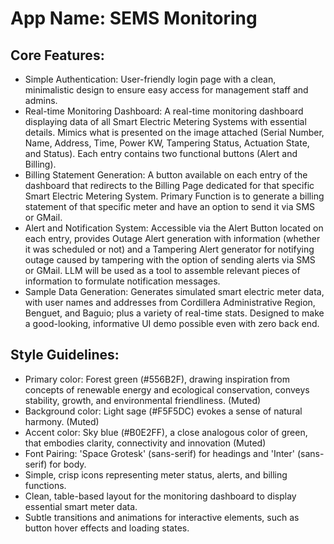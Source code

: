 # **App Name**: SEMS Monitoring

## Core Features:

- Simple Authentication: User-friendly login page with a clean, minimalistic design to ensure easy access for management staff and admins.
- Real-time Monitoring Dashboard: A real-time monitoring dashboard displaying data of all Smart Electric Metering Systems with essential details. Mimics what is presented on the image attached (Serial Number, Name, Address, Time, Power KW, Tampering Status, Actuation State, and Status). Each entry contains two functional buttons (Alert and Billing).
- Billing Statement Generation: A button available on each entry of the dashboard that redirects to the Billing Page dedicated for that specific Smart Electric Metering System. Primary Function is to generate a billing statement of that specific meter and have an option to send it via SMS or GMail.
- Alert and Notification System: Accessible via the Alert Button located on each entry, provides Outage Alert generation with information (whether it was scheduled or not) and a Tampering Alert generator for notifying outage caused by tampering with the option of sending alerts via SMS or GMail. LLM will be used as a tool to assemble relevant pieces of information to formulate notification messages.
- Sample Data Generation: Generates simulated smart electric meter data, with user names and addresses from Cordillera Administrative Region, Benguet, and Baguio; plus a variety of real-time stats. Designed to make a good-looking, informative UI demo possible even with zero back end.

## Style Guidelines:

- Primary color: Forest green (#556B2F), drawing inspiration from concepts of renewable energy and ecological conservation, conveys stability, growth, and environmental friendliness. (Muted)
- Background color: Light sage (#F5F5DC) evokes a sense of natural harmony. (Muted)
- Accent color: Sky blue (#B0E2FF), a close analogous color of green, that embodies clarity, connectivity and innovation (Muted)
- Font Pairing: 'Space Grotesk' (sans-serif) for headings and 'Inter' (sans-serif) for body.
- Simple, crisp icons representing meter status, alerts, and billing functions.
- Clean, table-based layout for the monitoring dashboard to display essential smart meter data.
- Subtle transitions and animations for interactive elements, such as button hover effects and loading states.